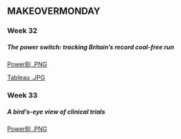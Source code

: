 ## MAKEOVERMONDAY

### Week 32

##### The power switch: tracking Britain’s record coal-free run

[PowerBI .PNG](https://raw.githubusercontent.com/fbraslavsky/infovis/master/makeovermonday/w32%20powerbi.PNG)

[Tableau .JPG](https://raw.githubusercontent.com/fbraslavsky/infovis/master/makeovermonday/w32%20tableau.jpg)

### Week 33

##### A bird’s-eye view of clinical trials

[PowerBI .PNG](https://raw.githubusercontent.com/fbraslavsky/infovis/master/makeovermonday/w33.PNG)



